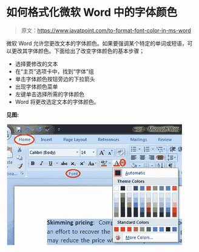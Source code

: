 # 如何格式化微软 Word 中的字体颜色

> 原文：<https://www.javatpoint.com/to-format-font-color-in-ms-word>

微软 Word 允许您更改文本的字体颜色。如果要强调某个特定的单词或短语，可以更改其字体颜色。下面给出了改变字体颜色的基本步骤；

*   选择要修改的文本
*   在“主页”选项卡中，找到“字体”组
*   单击字体颜色按钮旁边的下拉箭头
*   出现字体颜色菜单
*   左键单击选择所需的字体颜色
*   Word 将更改选定文本的字体颜色。

**见图:**

![MS Word How to format font color in ms word 1](img/c513c868098351d2ba51c9c8259f5074.png)